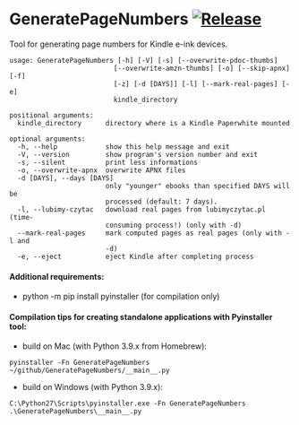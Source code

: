 GeneratePageNumbers [![Release](https://img.shields.io/github/release/quiris11/generatepagenumbers.svg)](https://github.com/quiris11/generatepagenumbers/releases/latest)
==================

Tool for generating page numbers for Kindle e-ink devices.

```
usage: GeneratePageNumbers [-h] [-V] [-s] [--overwrite-pdoc-thumbs]
                          [--overwrite-amzn-thumbs] [-o] [--skip-apnx] [-f]
                          [-z] [-d [DAYS]] [-l] [--mark-real-pages] [-e]
                          kindle_directory

positional arguments:
  kindle_directory      directory where is a Kindle Paperwhite mounted

optional arguments:
  -h, --help            show this help message and exit
  -V, --version         show program's version number and exit
  -s, --silent          print less informations
  -o, --overwrite-apnx  overwrite APNX files
  -d [DAYS], --days [DAYS]
                        only "younger" ebooks than specified DAYS will be
                        processed (default: 7 days).
  -l, --lubimy-czytac   download real pages from lubimyczytac.pl (time-
                        consuming process!) (only with -d)
  --mark-real-pages     mark computed pages as real pages (only with -l and
                        -d)
  -e, --eject           eject Kindle after completing process
```

#### Additional requirements:
* python -m pip install pyinstaller (for compilation only)

#### Compilation tips for creating standalone applications with Pyinstaller tool:
* build on Mac (with Python 3.9.x from Homebrew):
```
pyinstaller -Fn GeneratePageNumbers ~/github/GeneratePageNumbers/__main__.py
```
* build on Windows (with Python 3.9.x):
```
C:\Python27\Scripts\pyinstaller.exe -Fn GeneratePageNumbers .\GeneratePageNumbers\__main__.py
```
